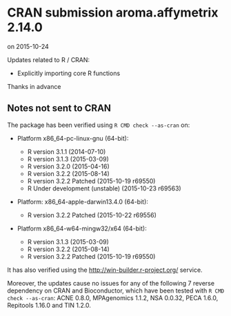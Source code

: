 # CRAN submission aroma.affymetrix 2.14.0
on 2015-10-24

Updates related to R / CRAN:

* Explicitly importing core R functions

Thanks in advance


## Notes not sent to CRAN
The package has been verified using `R CMD check --as-cran` on:

* Platform x86_64-pc-linux-gnu (64-bit):
  - R version 3.1.1 (2014-07-10)
  - R version 3.1.3 (2015-03-09)
  - R version 3.2.0 (2015-04-16)
  - R version 3.2.2 (2015-08-14)
  - R version 3.2.2 Patched (2015-10-19 r69550)
  - R Under development (unstable) (2015-10-23 r69563)

* Platform: x86_64-apple-darwin13.4.0 (64-bit):
  - R version 3.2.2 Patched (2015-10-22 r69556)

* Platform x86_64-w64-mingw32/x64 (64-bit):
  - R version 3.1.3 (2015-03-09)
  - R version 3.2.2 (2015-08-14)
  - R version 3.2.2 Patched (2015-10-19 r69550)

It has also verified using the <http://win-builder.r-project.org/> service.

Moreover, the updates cause no issues for any of the following
7 reverse dependency on CRAN and Bioconductor, which have been
tested with `R CMD check --as-cran`: ACNE 0.8.0, MPAgenomics 1.1.2,
NSA 0.0.32, PECA 1.6.0, Repitools 1.16.0 and TIN 1.2.0.
